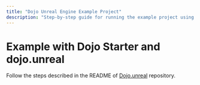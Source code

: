 ```yaml
---
title: "Dojo Unreal Engine Example Project"
description: "Step-by-step guide for running the example project using Dojo Starter and dojo.unreal"
---
```


# Example with Dojo Starter and dojo.unreal

Follow the steps described in the README of [Dojo.unreal](https://github.com/dojoengine/dojo.unreal) repository.
